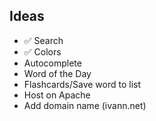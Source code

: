 ## Ideas

- ✅ Search
- ✅ Colors
- Autocomplete
- Word of the Day
- Flashcards/Save word to list
- Host on Apache
- Add domain name (ivann.net)
